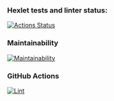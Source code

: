 ### Hexlet tests and linter status:
[![Actions Status](https://github.com/MelkoV/frontend-project-lvl1/workflows/hexlet-check/badge.svg)](https://github.com/MelkoV/frontend-project-lvl1/actions)

### Maintainability
[![Maintainability](https://api.codeclimate.com/v1/badges/c1514206dcd5d6d07c36/maintainability)](https://codeclimate.com/github/MelkoV/frontend-project-lvl1/maintainability)

### GitHub Actions
[![Lint](https://github.com/MelkoV/frontend-project-lvl1/workflows/Linter/badge.svg)](https://github.com/MelkoV/frontend-project-lvl1/actions)